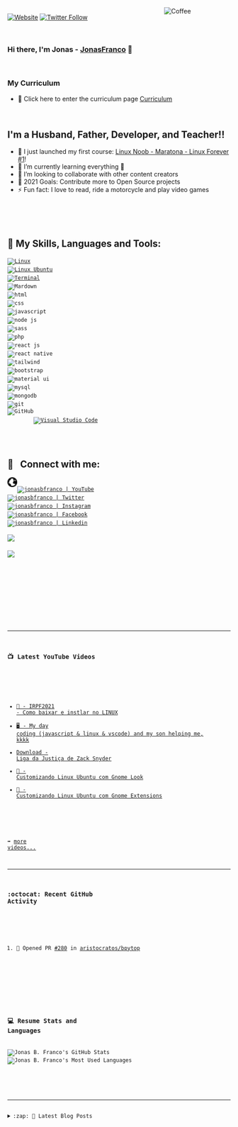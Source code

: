 <img src="https://i.ibb.co/vJQ7p5c/tea-S.png" min-width="150px" max-width="150px" width="150px" align="right" alt="Coffee">

[![Website](https://img.shields.io/website?label=jonasbfranco.github.io&style=for-the-badge&url=https%3A%2F%2Fjonasbfranco.github.io)](https://jonasbfranco.github.io/)
[![Twitter Follow](https://img.shields.io/twitter/follow/jonasbfranco?color=1DA1F2&logo=Twitter&style=for-the-badge)](https://twitter.com/intent/follow?original_referer=https%3A%2F%2Fgithub.com%2Fjonasbfranco&screen_name=jonasbfranco)


<br />


### Hi there, I'm Jonas - [JonasFranco][website] 👋


<br />



### My Curriculum
- 📃 Click here to enter the curriculum page [Curriculum][curriculum]


<br />


## I'm a Husband, Father, Developer, and Teacher!!

- 🔭 I just launched my first course: [Linux Noob - Maratona - Linux Forever #1][course]!
- 🌱 I’m currently learning everything 🤣
- 👯 I’m looking to collaborate with other content creators
- 🥅 2021 Goals: Contribute more to Open Source projects
- ⚡ Fun fact: I love to read, ride a motorcycle and play video games


<br />
<br />
<br />


## 🚀 My Skills, Languages and Tools:
 <code>[<img height="30" src="https://img.shields.io/badge/Linux-FCC624?style=for-the-badge&logo=linux&logoColor=black" alt="Linux" />][linuxplaylist]
 [<img height="30" src="https://img.shields.io/badge/Ubuntu-E95420?style=for-the-badge&logo=ubuntu&logoColor=white" alt="Linux Ubuntu" />][ubuntuplaylist]
 [<img height="30" src="https://img.shields.io/badge/Shell_Script-121011?style=for-the-badge&logo=gnu-bash&logoColor=white" alt="Terminal"/>][bashplaylist]
 <img height="30" src="https://img.shields.io/badge/Markdown-000000?style=for-the-badge&logo=markdown&logoColor=white" alt="Mardown"/>
 <img height="30" src="https://img.shields.io/badge/HTML5-E34F26?style=for-the-badge&logo=html5&logoColor=white" alt="html"/>
 <img height="30" src="https://img.shields.io/badge/CSS3-1572B6?style=for-the-badge&logo=css3&logoColor=white" alt="css"/>
 <img height="30" src="https://img.shields.io/badge/JavaScript-F7DF1E?style=for-the-badge&logo=javascript&logoColor=black" alt="javascript"/>
 <img height="30" src="https://img.shields.io/badge/Node.js-43853D?style=for-the-badge&logo=node.js&logoColor=white" alt="node js"/>
 <img height="30" src="https://img.shields.io/badge/Sass-CC6699?style=for-the-badge&logo=sass&logoColor=white" alt="sass"/>
 <img height="30" src="https://img.shields.io/badge/PHP-777BB4?style=for-the-badge&logo=php&logoColor=white" alt="php"/>
 <img height="30" src="https://img.shields.io/badge/React-20232A?style=for-the-badge&logo=react&logoColor=61DAFB" alt="react js"/>
 <img height="30" src="https://img.shields.io/badge/React_Native-20232A?style=for-the-badge&logo=react&logoColor=61DAFB" alt="react native"/>
 <img height="30" src="https://img.shields.io/badge/Tailwind_CSS-38B2AC?style=for-the-badge&logo=tailwind-css&logoColor=white" alt="tailwind"/>
 <img height="30" src="https://img.shields.io/badge/Bootstrap-563D7C?style=for-the-badge&logo=bootstrap&logoColor=white" alt="bootstrap"/>
 <img height="30" src="https://img.shields.io/badge/Material--UI-0081CB?style=for-the-badge&logo=material-ui&logoColor=white" alt="material ui"/>
 <img height="30" src="https://img.shields.io/badge/MySQL-00000F?style=for-the-badge&logo=mysql&logoColor=white" alt="mysql"/>
 <img height="30" src="https://img.shields.io/badge/MongoDB-4EA94B?style=for-the-badge&logo=mongodb&logoColor=white" alt="mongodb"/>
 <img height="30" src="https://img.shields.io/badge/Git-F05032?style=for-the-badge&logo=git&logoColor=white" alt="git"/>
 [<img height="30" align="left" alt="GitHub" src="https://img.shields.io/badge/GitHub-100000?style=for-the-badge&logo=github&logoColor=white" />][webdevplaylist]
 [<img height="30" src="https://img.shields.io/badge/Visual_Studio_Code-0078D4?style=for-the-badge&logo=visual%20studio%20code&logoColor=white" alt="Visual Studio Code" />][webdevplaylist]</code>


<br />
<br />



## :email: &nbsp; Connect with me:

<code>[<img align="left" alt="jonasbfranco | Site Pessoal" width="22px" src="https://raw.githubusercontent.com/iconic/open-iconic/master/svg/globe.svg" />][website]
[<img height="30" src="https://img.shields.io/badge/YouTube-FF0000?style=for-the-badge&logo=youtube&logoColor=white" alt="jonasbfranco | YouTube" />][youtube]
[<img height="30" src="https://img.shields.io/badge/Twitter-1DA1F2?style=for-the-badge&logo=twitter&logoColor=white" alt="jonasbfranco | Twitter" />][twitter]
[<img height="30" src="https://img.shields.io/badge/Instagram-E4405F?style=for-the-badge&logo=instagram&logoColor=white" alt="jonasbfranco | Instagram" />][instagram]
[<img height="30" src="https://img.shields.io/badge/Facebook-1877F2?style=for-the-badge&logo=facebook&logoColor=white" alt="jonasbfranco | Facebook" />][facebook]
[<img height="30" src="https://img.shields.io/badge/LinkedIn-0077B5?style=for-the-badge&logo=linkedin&logoColor=white" alt="jonasbfranco | Linkedin" />][linkedin]
<a href="mailto:jonasbfranco@gmail.com" alt="Gmail">
<img height="30" src="https://img.shields.io/badge/Gmail-D14836?style=for-the-badge&logo=gmail&logoColor=white" /></a>
<a href="https://api.whatsapp.com/send?1=pt_BR&phone=5517996197573" alt="WhatsApp">
<img height="30" src="https://img.shields.io/badge/WhatsApp-25D366?style=for-the-badge&logo=whatsapp&logoColor=white" /></a>
  


<br />
<br />
<br />



---


### 📺 Latest YouTube Videos

<!-- YOUTUBE:START -->
- [🐧 - IRPF2021 - Como baixar e instlar no LINUX](https://www.youtube.com/watch?v=0XlrbTeJZRg)
- [🖥 - My day coding (javascript & linux & vscode) and my son helping me, kkkk](https://www.youtube.com/watch?v=eQsM3fBaiV4)
- [Download - Liga da Justiça de Zack Snyder](https://www.youtube.com/watch?v=cIvYXPJN9c0)
- [🐧 - Customizando Linux Ubuntu com Gnome Look](https://www.youtube.com/watch?v=m9-pWPXjhYY)
- [🐧 - Customizando Linux Ubuntu com Gnome Extensions](https://www.youtube.com/watch?v=fRcLgiT7FF8)
<!-- YOUTUBE:END -->

➡️ [more videos...](https://www.youtube.com/c/NoobLinux)


---



### 󠁧󠁢󠁳󠁣󠁴󠁿:octocat: Recent GitHub Activity
  
<!--START_SECTION:activity-->
1. 💪 Opened PR [#280](https://github.com/aristocratos/bpytop/pull/280) in [aristocratos/bpytop](https://github.com/aristocratos/bpytop)
<!--END_SECTION:activity-->

<br>




### 💻 Resume Stats and Languages

<img align="center" alt="Jonas B. Franco's GitHub Stats" src="https://github-readme-stats.vercel.app/api?username=jonasbfranco&show_icons=true&hide_border=true" />
<img align="center" alt="Jonas B. Franco's Most Used Languages" src="https://github-readme-stats.vercel.app/api/top-langs/?username=jonasbfranco&layout=compact&theme=gotham" />


<br>


---



<details>
  <summary>:zap: 📕 Latest Blog Posts</summary>

<!-- BLOG-POST-LIST:START -->
- [Show your latest dev.to posts automatically on your GitHub profile readme](https://dev.to/gautamkrishnar/show-your-latest-dev-to-posts-automatically-in-your-github-profile-readme-3nk8)
- [God Mode in browsers: document.designMode = "on"](https://dev.to/gautamkrishnar/god-mode-in-browsers-document-designmode-on-2pmo)
- [Skipping the Chrome "Your connection is not private" warning](https://dev.to/gautamkrishnar/quickbits-1-skipping-the-chrome-your-connection-is-not-private-warning-4kp1)
- [Microsoft Student Partners – Geek is the new rockstar](https://dev.to/gautamkrishnar/microsoft-student-partners--geek-is-the-new-rockstar)
- [Microsoft Student Partners (Ambassadors) – Geek is the new rockstar](https://www.gautamkrishnar.com/microsoft-student-partners/)
<!-- BLOG-POST-LIST:END -->

➡️ [more blog posts...](https://codestackr.com)

</details>




[curriculum]: https://github.com/jonasbfranco/curriculum/blob/master/README.md
[website]: https://jonasbfranco.github.io/
[course]: https://www.youtube.com/playlist?list=PLYJaYEw1ILzRrP8zHSAER-kIS_nJGhEfu
[twitter]: https://twitter.com/jonasbfranco
[youtube]: https://www.youtube.com/c/NoobLinux
[instagram]: https://instagram.com/jonasbfranco
[facebook]: https://facebook.com/jonasbfranco
[linkedin]: https://www.linkedin.com/in/jonasbfranco
[webdevplaylist]: https://www.youtube.com/playlist?list=PLkwxH9e_vrAJ0WbEsFA9W3I1W-g_BTsbt
[jsplaylist]: https://www.youtube.com/playlist?list=PLkwxH9e_vrALRJKu7wfXby3MKeflhTu6B
[cssplaylist]: https://www.youtube.com/playlist?list=PLkwxH9e_vrALSdvZuEh6gqQdmDoDIoqz4
[reactplaylist]: https://www.youtube.com/playlist?list=PLkwxH9e_vrAK4TdffpxKY3QGyHCpxFcQ0
[linuxplaylist]: https://www.youtube.com/playlist?list=PLYJaYEw1ILzRJhbsV7OYOCNJd2uPD2WbB
[ubuntuplaylist]:https://www.youtube.com/playlist?list=PLYJaYEw1ILzRrP8zHSAER-kIS_nJGhEfu
[bashplaylist]:https://www.youtube.com/playlist?list=PLYJaYEw1ILzQhWaTWIJoIs5I0iYo6HaAR
